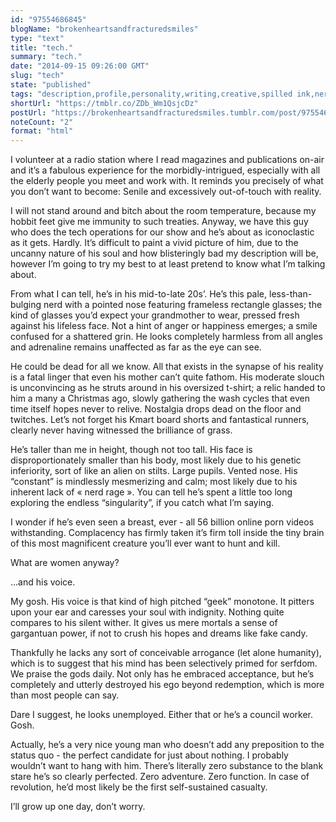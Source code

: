 ```yaml
---
id: "97554686845"
blogName: "brokenheartsandfracturedsmiles"
type: "text"
title: "tech."
summary: "tech."
date: "2014-09-15 09:26:00 GMT"
slug: "tech"
state: "published"
tags: "description,profile,personality,writing,creative,spilled ink,nerd,geek"
shortUrl: "https://tmblr.co/ZDb_Wm1QsjcDz"
postUrl: "https://brokenheartsandfracturedsmiles.tumblr.com/post/97554686845/tech"
noteCount: "2"
format: "html"
---
```


I volunteer at a radio station where I read magazines and publications on-air and it’s a fabulous experience for the morbidly-intrigued, especially with all the elderly people you meet and work with. It reminds you precisely of what you don’t want to become: Senile and excessively out-of-touch with reality.

I will not stand around and bitch about the room temperature, because my hobbit feet give me immunity to such treaties. Anyway, we have this guy who does the tech operations for our show and he’s about as iconoclastic as it gets. Hardly. It’s difficult to paint a vivid picture of him, due to the uncanny nature of his soul and how blisteringly bad my description will be, however I’m going to try my best to at least pretend to know what I’m talking about.

From what I can tell, he’s in his mid-to-late 20s’. He’s this pale, less-than-bulging nerd with a pointed nose featuring frameless rectangle glasses; the kind of glasses you’d expect your grandmother to wear, pressed fresh against his lifeless face. Not a hint of anger or happiness emerges; a smile confused for a shattered grin. He looks completely harmless from all angles and adrenaline remains unaffected as far as the eye can see.

He could be dead for all we know. All that exists in the synapse of his reality is a fatal linger that even his mother can’t quite fathom. His moderate slouch is unconvincing as he struts around in his oversized t-shirt; a relic handed to him a many a Christmas ago, slowly gathering the wash cycles that even time itself hopes never to relive. Nostalgia drops dead on the floor and twitches. Let’s not forget his Kmart board shorts and fantastical runners, clearly never having witnessed the brilliance of grass. 

He’s taller than me in height, though not too tall. His face is disproportionately smaller than his body, most likely due to his genetic inferiority, sort of like an alien on stilts. Large pupils. Vented nose. His “constant” is mindlessly mesmerizing and calm; most likely due to his inherent lack of « nerd rage ». You can tell he’s spent a little too long exploring the endless “singularity”, if you catch what I’m saying. 

I wonder if he’s even seen a breast, ever - all 56 billion online porn videos withstanding. Complacency has firmly taken it’s firm toll inside the tiny brain of this most magnificent creature you’ll ever want to hunt and kill.

What are women anyway?

…and his voice. 

My gosh. His voice is that kind of high pitched “geek” monotone. It pitters upon your ear and caresses your soul with indignity. Nothing quite compares to his silent wither. It gives us mere mortals a sense of gargantuan power, if not to crush his hopes and dreams like fake candy.

Thankfully he lacks any sort of conceivable arrogance (let alone humanity), which is to suggest that his mind has been selectively primed for serfdom. We praise the gods daily. Not only has he embraced acceptance, but he’s completely and utterly destroyed his ego beyond redemption, which is more than most people can say. 

Dare I suggest, he looks unemployed. Either that or he’s a council worker. Gosh. 

Actually, he’s a very nice young man who doesn’t add any preposition to the status quo - the perfect candidate for just about nothing. I probably wouldn’t want to hang with him. There’s literally zero substance to the blank stare he’s so clearly perfected. Zero adventure. Zero function. In case of revolution, he’d most likely be the first self-sustained casualty.

I’ll grow up one day, don’t worry.
